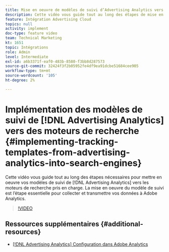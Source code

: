 ```yaml
---
title: Mise en oeuvre de modèles de suivi d’Advertising Analytics vers des moteurs de recherche
description: Cette vidéo vous guide tout au long des étapes de mise en oeuvre de vos modèles de suivi depuis Advertising Analytics vers les moteurs de recherche pris en charge. La mise en oeuvre du modèle de suivi est l’étape essentielle pour collecter et transmettre vos données à Adobe Analytics.
feature: Intégration Advertising Cloud
topics: null
activity: implement
doc-type: feature video
team: Technical Marketing
kt: 1651
topic: Intégrations
role: Admin
level: Intermediate
exl-id: a6b3371f-eaf0-483b-8580-f3bb8d287573
source-git-commit: 32424f3f2b05952fe4df9ea91dcbe51684cee905
workflow-type: tm+mt
source-wordcount: '105'
ht-degree: 2%

---
```


# Implémentation des modèles de suivi de [!DNL Advertising Analytics] vers des moteurs de recherche {#implementing-tracking-templates-from-advertising-analytics-into-search-engines}

Cette vidéo vous guide tout au long des étapes nécessaires pour mettre en oeuvre vos modèles de suivi de [!DNL Advertising Analytics] vers les moteurs de recherche pris en charge. La mise en oeuvre du modèle de suivi est l’étape essentielle pour collecter et transmettre vos données à Adobe Analytics.

>[!VIDEO](https://video.tv.adobe.com/v/23120/?quality=12)

## Ressources supplémentaires {#additional-resources}

* [ [!DNL Advertising Analytics] Configuration dans Adobe Analytics](https://helpx.adobe.com/analytics/kt/using/advertising-analytics-feature-video-configure.html)
